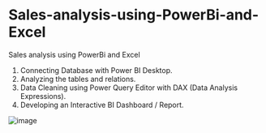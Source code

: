 # Sales-analysis-using-PowerBi-and-Excel
Sales analysis using PowerBi and Excel

1. Connecting Database with Power BI Desktop.
2. Analyzing the tables and relations.
3. Data Cleaning using Power Query Editor with DAX (Data Analysis Expressions).
4. Developing an Interactive BI Dashboard / Report.


![image](https://user-images.githubusercontent.com/26156577/144749673-56cd603a-e4da-406f-b018-c3c992a8eb3c.png)
